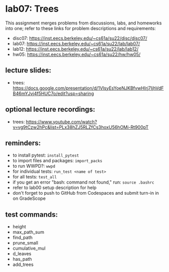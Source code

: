 # lab07: Trees
  
This assignment merges problems from discussions, labs, and homeworks into one; refer to these links for problem descriptions and requirements:
  
- disc07: https://inst.eecs.berkeley.edu/~cs61a/su22/disc/disc07/
- lab07: https://inst.eecs.berkeley.edu/~cs61a/su22/lab/lab07/
- lab12: https://inst.eecs.berkeley.edu/~cs61a/su22/lab/lab12/
- hw05: https://inst.eecs.berkeley.edu/~cs61a/su22/hw/hw05/
  
## lecture slides: 
  
- trees: https://docs.google.com/presentation/d/1VlsyEsYoeNJKBfvwHIrj7IjhVdFB46mYJvj4f5HUC7o/edit?usp=sharing 
  
## optional lecture recordings:

- trees: https://www.youtube.com/watch?v=vg9tCzw2hPc&list=PLx38hZJ5RLZfCs3hoxU56hOMi-Rt900pT 
  
## reminders: 
  
- to install pytest: ```install_pytest```
- to import files and packages: ```import_packs```
- to run WWPD?: ```wwpd```
- for individual tests: ```run_test <name of test>```
- for all tests: ```test_all```
- if you get an error "bash: command not found," run: ```source .bashrc```
- refer to lab00 setup description for help
- don't forget to push to GitHub from Codespaces and submit turn-in in on GradeScope

## test commands:
  
- height
- max_path_sum
- find_path
- prune_small
- cumulative_mul
- d_leaves
- has_path
- add_trees
